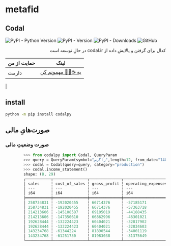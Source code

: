 # metafid
## Codal

![PyPI - Python Version](https://img.shields.io/pypi/pyversions/codalpy)
![PyPI - Version](https://img.shields.io/pypi/v/codalpy)
![PyPI - Downloads](https://img.shields.io/pypi/dm/codalpy?logoColor=blue&color=blue)
![GitHub](https://img.shields.io/github/license/yghaderi/codalpy)

<div dir="rtl">
کدال برای گرفتن و پالایشِ داده از codal.ir در حالِ توسعه است
</div>



| حمایت از من | لینک                                             |
|-------------|--------------------------------------------------|
| دارمت       | [یه ☕🧸🍪 مهمونم کن](https://daramet.com/yghaderi) |
|


## install
```bash
python -m pip install codalpy
```




## صورت‌هایِ مالی
### صورت وضعیتِ مالی

```python
        >>> from codalpy import Codal, QueryParam
        >>> query = QueryParam(symbol="زاگرس",length=12, from_date="1400/01/01")
        >>> codal = Codal(query=query, category="production")
        >>> codal.income_statement()
        shape: (8, 29)
        ┌───────────┬───────────────┬──────────────┬────────────────────┬───┬─────────────────────────────────┬─────────────────────────────────┬─────────────────────────────────┬─────────────────────────────────┐
        │ sales     ┆ cost_of_sales ┆ gross_profit ┆ operating_expenses ┆ … ┆ url                             ┆ attachment_url                  ┆ pdf_url                         ┆ excel_url                       │
        │ ---       ┆ ---           ┆ ---          ┆ ---                ┆   ┆ ---                             ┆ ---                             ┆ ---                             ┆ ---                             │
        │ i64       ┆ i64           ┆ i64          ┆ i64                ┆   ┆ str                             ┆ str                             ┆ str                             ┆ str                             │
        ╞═══════════╪═══════════════╪══════════════╪════════════════════╪═══╪═════════════════════════════════╪═════════════════════════════════╪═════════════════════════════════╪═════════════════════════════════╡
        │ 258734831 ┆ -192020455    ┆ 66714376     ┆ -57185171          ┆ … ┆ https://codal.ir/Reports/Decis… ┆ https://codal.ir/Reports/Attac… ┆ https://codal.ir/DownloadFile.… ┆ https://excel.codal.ir/service… │
        │ 258734831 ┆ -192020455    ┆ 66714376     ┆ -57363718          ┆ … ┆ https://codal.ir/Reports/Decis… ┆ https://codal.ir/Reports/Attac… ┆ https://codal.ir/DownloadFile.… ┆ https://excel.codal.ir/service… │
        │ 214213606 ┆ -145108587    ┆ 69105019     ┆ -44188435          ┆ … ┆ https://codal.ir/Reports/Decis… ┆ https://codal.ir/Reports/Attac… ┆ https://codal.ir/DownloadFile.… ┆ https://excel.codal.ir/service… │
        │ 214213606 ┆ -147350610    ┆ 66862996     ┆ -46301021          ┆ … ┆ https://codal.ir/Reports/Decis… ┆ https://codal.ir/Reports/Attac… ┆ https://codal.ir/DownloadFile.… ┆ https://excel.codal.ir/service… │
        │ 192628444 ┆ -132224423    ┆ 60404021     ┆ -32817902          ┆ … ┆ https://codal.ir/Reports/Decis… ┆ https://codal.ir/Reports/Attac… ┆ https://codal.ir/DownloadFile.… ┆ https://excel.codal.ir/service… │
        │ 192628444 ┆ -132224423    ┆ 60404021     ┆ -32834603          ┆ … ┆ https://codal.ir/Reports/Decis… ┆ https://codal.ir/Reports/Attac… ┆ https://codal.ir/DownloadFile.… ┆ https://excel.codal.ir/service… │
        │ 143234768 ┆ -61344224     ┆ 81890544     ┆ -34001119          ┆ … ┆ https://codal.ir/Reports/Decis… ┆ https://codal.ir/Reports/Attac… ┆ https://codal.ir/DownloadFile.… ┆ https://excel.codal.ir/service… │
        │ 143234768 ┆ -61251730     ┆ 81983038     ┆ -31375649          ┆ … ┆ https://codal.ir/Reports/Decis… ┆ https://codal.ir/Reports/Attac… ┆ https://codal.ir/DownloadFile.… ┆ https://excel.codal.ir/service… │
        └───────────┴───────────────┴──────────────┴────────────────────┴───┴─────────────────────────────────┴─────────────────────────────────┴─────────────────────────────────┴─────────────────────────────────┘

```
